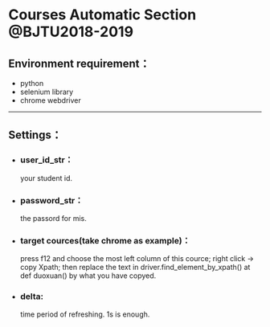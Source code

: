Courses Automatic Section @BJTU2018-2019
======
## Environment requirement：
  * python
  * selenium library
  * chrome webdriver
  
------
## Settings：
  * ### user_id_str：<br>
      your student id.
  * ### password_str：<br>
      the passord for mis.
  * ### target cources(take chrome as example)：<br>
      press f12 and choose the most left column of this cource;
      right click -> copy Xpath;
      then replace the text in driver.find_element_by_xpath() at def duoxuan() by what you have copyed.
  * ### delta:
      time period of refreshing. 1s is enough.
